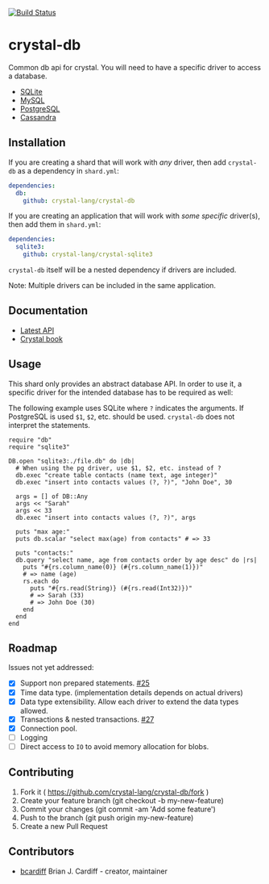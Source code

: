 [![Build Status](https://travis-ci.org/crystal-lang/crystal-db.svg?branch=master)](https://travis-ci.org/crystal-lang/crystal-db)

# crystal-db

Common db api for crystal. You will need to have a specific driver to access a database.

* [SQLite](https://github.com/crystal-lang/crystal-sqlite3)
* [MySQL](https://github.com/crystal-lang/crystal-mysql)
* [PostgreSQL](https://github.com/will/crystal-pg)
* [Cassandra](https://github.com/kaukas/crystal-cassandra)

## Installation

If you are creating a shard that will work with _any_ driver, then add `crystal-db` as a dependency in `shard.yml`:

```yaml
dependencies:
  db:
    github: crystal-lang/crystal-db
```

If you are creating an application that will work with _some specific_ driver(s), then add them in `shard.yml`:

```yaml
dependencies:
  sqlite3:
    github: crystal-lang/crystal-sqlite3
```

`crystal-db` itself will be a nested dependency if drivers are included.

Note: Multiple drivers can be included in the same application.

## Documentation

* [Latest API](http://crystal-lang.github.io/crystal-db/api/latest/)
* [Crystal book](https://crystal-lang.org/docs/database/)

## Usage

This shard only provides an abstract database API. In order to use it, a specific driver for the intended database has to be required as well:

The following example uses SQLite where `?` indicates the arguments. If PostgreSQL is used `$1`, `$2`, etc. should be used. `crystal-db` does not interpret the statements.

```crystal
require "db"
require "sqlite3"

DB.open "sqlite3:./file.db" do |db|
  # When using the pg driver, use $1, $2, etc. instead of ?
  db.exec "create table contacts (name text, age integer)"
  db.exec "insert into contacts values (?, ?)", "John Doe", 30

  args = [] of DB::Any
  args << "Sarah"
  args << 33
  db.exec "insert into contacts values (?, ?)", args

  puts "max age:"
  puts db.scalar "select max(age) from contacts" # => 33

  puts "contacts:"
  db.query "select name, age from contacts order by age desc" do |rs|
    puts "#{rs.column_name(0)} (#{rs.column_name(1)})"
    # => name (age)
    rs.each do
      puts "#{rs.read(String)} (#{rs.read(Int32)})"
      # => Sarah (33)
      # => John Doe (30)
    end
  end
end
```

## Roadmap

Issues not yet addressed:

- [x] Support non prepared statements. [#25](https://github.com/crystal-lang/crystal-db/pull/25)
- [x] Time data type. (implementation details depends on actual drivers)
- [x] Data type extensibility. Allow each driver to extend the data types allowed.
- [x] Transactions & nested transactions. [#27](https://github.com/crystal-lang/crystal-db/pull/27)
- [x] Connection pool.
- [ ] Logging
- [ ] Direct access to `IO` to avoid memory allocation for blobs.

## Contributing

1. Fork it ( https://github.com/crystal-lang/crystal-db/fork )
2. Create your feature branch (git checkout -b my-new-feature)
3. Commit your changes (git commit -am 'Add some feature')
4. Push to the branch (git push origin my-new-feature)
5. Create a new Pull Request

## Contributors

- [bcardiff](https://github.com/bcardiff) Brian J. Cardiff - creator, maintainer

